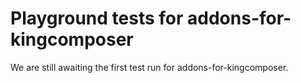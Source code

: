 # Playground tests for addons-for-kingcomposer
We are still awaiting the first test run for addons-for-kingcomposer.
